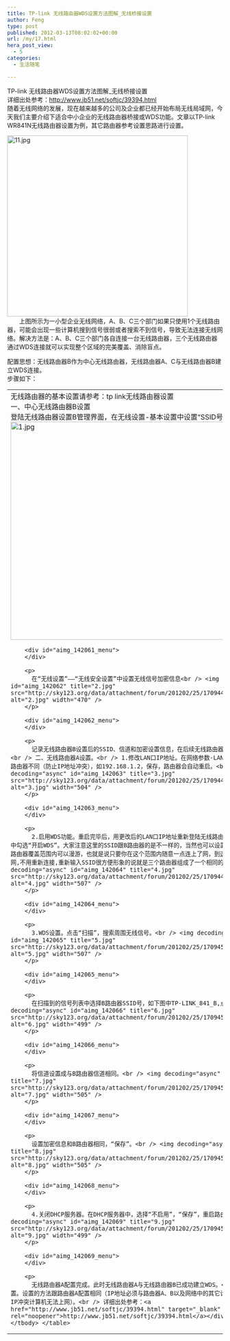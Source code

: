 ```yaml
---
title: TP-link 无线路由器WDS设置方法图解_无线桥接设置
author: Feng
type: post
published: 2012-03-13T08:02:02+00:00
url: /my/17.html
hera_post_view:
  - 5
categories:
  - 生活随笔

---
```

TP-link 无线路由器WDS设置方法图解_无线桥接设置  
详细出处参考：<a href="http://www.jb51.net/softjc/39394.html" target="_blank" rel="noopener"><a href="http://www.jb51.net/softjc/39394.html">http://www.jb51.net/softjc/39394.html</a></a>  
随着无线网络的发展，现在越来越多的公司及企业都已经开始布局无线局域网，今天我们主要介绍下适合中小企业的无线路由器桥接或WDS功能。文章以TP-link WR841N无线路由器设置为例，其它路由器参考设置思路进行设置。

<img decoding="async" id="aimg_142073" title="11.jpg" src="http://sky123.org/data/attachment/forum/201202/25/171243x0zr9roogbxovn92.jpg" alt="11.jpg" width="422" /> 

<div id="aimg_142073_menu">
  　　上图所示为一小型企业无线网络，A、B、C三个部门如果只使用1个无线路由器，可能会出现一些计算机搜到信号很弱或者搜索不到信号，导致无法连接无线网络。解决方法是：A、B、C三个部门各自连接一台无线路由器，三个无线路由器通过WDS连接就可以实现整个区域的完美覆盖、消除盲点。
</div>

配置思想：无线路由器B作为中心无线路由器，无线路由器A、C与无线路由器B建立WDS连接。  
步骤如下：

<table cellspacing="0" cellpadding="0">
  <tr>
    <td id="postmessage_3244743">
      <div>
        无线路由器的基本设置请参考：tp link无线路由器设置<br /> 一、中心无线路由器B设置<br /> 登陆无线路由器设置B管理界面，在无线设置-基本设置中设置“SSID号”、“信道”，如图：<br /> <img decoding="async" id="aimg_142061" title="1.jpg" src="http://sky123.org/data/attachment/forum/201202/25/170944h5dd4j4ha52zt5j7.jpg" alt="1.jpg" width="508" /></p> 
        
        <div id="aimg_142061_menu">
        </div>
        
        <p>
          在“无线设置”——“无线安全设置”中设置无线信号加密信息<br /> <img decoding="async" id="aimg_142062" title="2.jpg" src="http://sky123.org/data/attachment/forum/201202/25/170944snyo7daj7itwi042.jpg" alt="2.jpg" width="470" />
        </p>
        
        <div id="aimg_142062_menu">
        </div>
        
        <p>
          记录无线路由器B设置后的SSID、信道和加密设置信息，在后续无线路由器A、C的配置中需要应用。<br /> 二、无线路由器A设置。<br /> 1.修改LAN口IP地址。在网络参数-LAN口设置中，修改IP地址和B路由器不同（防止IP地址冲突），如192.168.1.2，保存，路由器会自动重启。<br /> <img decoding="async" id="aimg_142063" title="3.jpg" src="http://sky123.org/data/attachment/forum/201202/25/170944599hhhy5hbvjkhe4.jpg" alt="3.jpg" width="504" />
        </p>
        
        <div id="aimg_142063_menu">
        </div>
        
        <p>
          2.启用WDS功能。重启完毕后，用更改后的LAN口IP地址重新登陆无线路由器A，在无线设置-基本设置中勾选“开启WDS”。大家注意这里的SSID跟B路由器的是不一样的，当然也可以设置成相同的，这样你在这三个路由器覆盖范围内可以漫游，也就是说只要你在这个范围内随意一点连上了网，到这个范围内的另一点也能上网,不用重新连接,重新输入SSID很方便形象的说就是三个路由器组成了一个相同的大网。<br /> <img decoding="async" id="aimg_142064" title="4.jpg" src="http://sky123.org/data/attachment/forum/201202/25/170944z8o1u1pag7tgvkqs.jpg" alt="4.jpg" width="507" />
        </p>
        
        <div id="aimg_142064_menu">
        </div>
        
        <p>
          3.WDS设置。点击“扫描”，搜索周围无线信号。<br /> <img decoding="async" id="aimg_142065" title="5.jpg" src="http://sky123.org/data/attachment/forum/201202/25/170945esnndduejcfiduj3.jpg" alt="5.jpg" width="507" />
        </p>
        
        <div id="aimg_142065_menu">
        </div>
        
        <p>
          在扫描到的信号列表中选择B路由器SSID号，如下图中TP-LINK_841_B,点击“连接”。<br /> <img decoding="async" id="aimg_142066" title="6.jpg" src="http://sky123.org/data/attachment/forum/201202/25/170945wfu2hh8unlnnhl8l.jpg" alt="6.jpg" width="499" />
        </p>
        
        <div id="aimg_142066_menu">
        </div>
        
        <p>
          将信道设置成与B路由器信道相同。<br /> <img decoding="async" id="aimg_142067" title="7.jpg" src="http://sky123.org/data/attachment/forum/201202/25/170945cnk2brc2cn67nnzk.jpg" alt="7.jpg" width="505" />
        </p>
        
        <div id="aimg_142067_menu">
        </div>
        
        <p>
          设置加密信息和B路由器相同，“保存”。<br /> <img decoding="async" id="aimg_142068" title="8.jpg" src="http://sky123.org/data/attachment/forum/201202/25/170945wti1avs232s3wssa.jpg" alt="8.jpg" width="505" />
        </p>
        
        <div id="aimg_142068_menu">
        </div>
        
        <p>
          4.关闭DHCP服务器。在DHCP服务器中，选择“不启用”，“保存”，重启路由器。<br /> <img decoding="async" id="aimg_142069" title="9.jpg" src="http://sky123.org/data/attachment/forum/201202/25/1709452xi1c2npnpsf2xhz.jpg" alt="9.jpg" width="499" />
        </p>
        
        <div id="aimg_142069_menu">
        </div>
        
        <p>
          无线路由器A配置完成。此时无线路由器A与无线路由器B已成功建立WDS。<br /> 三、无线路由器C设置。设置的方法跟路由器A配置相同（IP地址必须与路由器A、B以及网络中的其它计算机不能相同，否则会造成IP冲突计算机无法上网）。<br /> 详细出处参考：<a href="http://www.jb51.net/softjc/39394.html" target="_blank" rel="noopener">http://www.jb51.net/softjc/39394.html</a></div> </td> </tr> </tbody> </table>